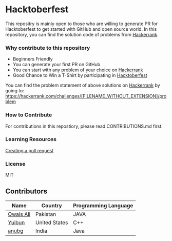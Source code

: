 # Hacktoberfest

This repositry is mainly open to those who are willing to generate PR for Hacktoberfest to get started with GitHub and open source world.
In this repository, you can find the solution code of problems from [Hackerrank](https://hackerrank.com).

### Why contribute to this repository
- Beginners Friendly
- You can generate your first PR on GitHub
- You can start with any problem of your choice on [Hackerrank](https://hackerrank.com)
- Good Chance to Win a T-Shirt by participating in [Hacktoberfest](hacktoberfest.digitalocean.com)

You can find the problem statement of above solutions on [Hackerrank](https://hackerrank.com) by going to:
https://hackerrank.com/challenges/[FILENAME_WITHOUT_EXTENSION]/problem

### How to Contribute
For contributions in this repostiory, please read CONTRIBUTIONS.md first.

### Learning Resources

[Creating a pull request](https://services.github.com/on-demand/intro-to-github/create-pull-request)

### License
MIT

## Contributors

| Name                                                              | Country               | Programming Language           |
|-------------------------------------------------------------------|-----------------------|--------------------------------|
| [Owais Ali](https://github.com/owaisalics/)                       | Pakistan              | JAVA                           |
| [Yuibun](https://github.com/yuibun/)                              | United States         | C++                            |
| [anubg](https://github.com/anubg/)                                | India                 | Java                           |



